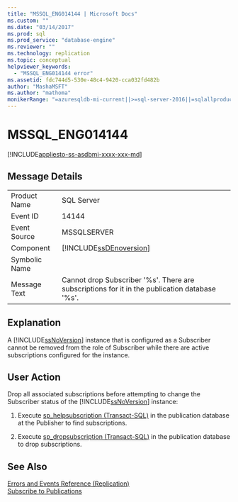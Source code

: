 ```yaml
---
title: "MSSQL_ENG014144 | Microsoft Docs"
ms.custom: ""
ms.date: "03/14/2017"
ms.prod: sql
ms.prod_service: "database-engine"
ms.reviewer: ""
ms.technology: replication
ms.topic: conceptual
helpviewer_keywords: 
  - "MSSQL_ENG014144 error"
ms.assetid: fdc744d5-530e-48c4-9420-cca032fd482b
author: "MashaMSFT"
ms.author: "mathoma"
monikerRange: "=azuresqldb-mi-current||>=sql-server-2016||=sqlallproducts-allversions"
---
```

# MSSQL_ENG014144
[!INCLUDE[appliesto-ss-asdbmi-xxxx-xxx-md](../../includes/appliesto-ss-asdbmi-xxxx-xxx-md.md)]
    
## Message Details  
  
|||  
|-|-|  
|Product Name|SQL Server|  
|Event ID|14144|  
|Event Source|MSSQLSERVER|  
|Component|[!INCLUDE[ssDEnoversion](../../includes/ssdenoversion-md.md)]|  
|Symbolic Name||  
|Message Text|Cannot drop Subscriber '%s'. There are subscriptions for it in the publication database '%s'.|  
  
## Explanation  
 A [!INCLUDE[ssNoVersion](../../includes/ssnoversion-md.md)] instance that is configured as a Subscriber cannot be removed from the role of Subscriber while there are active subscriptions configured for the instance.  
  
## User Action  
 Drop all associated subscriptions before attempting to change the Subscriber status of the [!INCLUDE[ssNoVersion](../../includes/ssnoversion-md.md)] instance:  
  
1.  Execute [sp_helpsubscription &#40;Transact-SQL&#41;](../../relational-databases/system-stored-procedures/sp-helpsubscription-transact-sql.md) in the publication database at the Publisher to find subscriptions.  
  
2.  Execute [sp_dropsubscription &#40;Transact-SQL&#41;](../../relational-databases/system-stored-procedures/sp-dropsubscription-transact-sql.md) in the publication database to drop subscriptions.  

## See Also  
 [Errors and Events Reference &#40;Replication&#41;](../../relational-databases/replication/errors-and-events-reference-replication.md)   
 [Subscribe to Publications](../../relational-databases/replication/subscribe-to-publications.md)  
  
  
